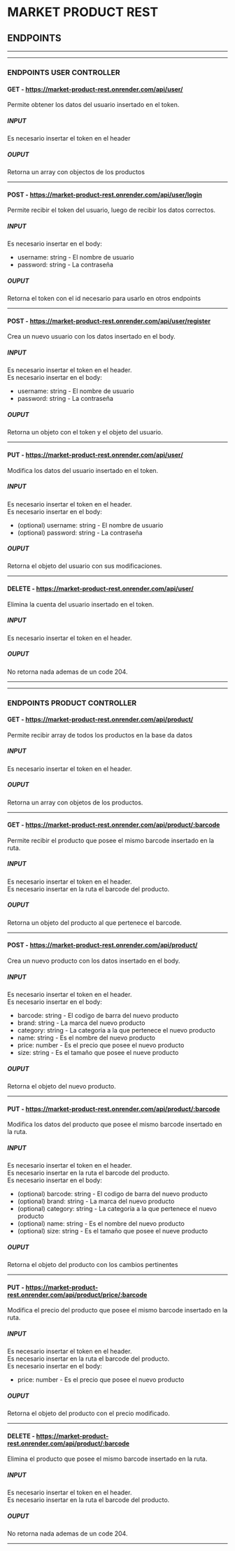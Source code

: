 # MARKET PRODUCT REST
## ENDPOINTS
- - -
- - -
### ENDPOINTS USER CONTROLLER
#### GET - https://market-product-rest.onrender.com/api/user/
Permite obtener los datos del usuario insertado en el token.

##### INPUT
Es necesario insertar el token en el header

##### OUPUT
Retorna un array con objectos de los productos  

- - - 

#### POST - https://market-product-rest.onrender.com/api/user/login
Permite recibir el token del usuario, luego de recibir los datos correctos.

##### INPUT
Es necesario insertar en el body:
- username: string - El nombre de usuario
- password: string - La contraseña

##### OUPUT
Retorna el token con el id necesario para usarlo en otros endpoints

- - -

#### POST - https://market-product-rest.onrender.com/api/user/register
Crea un nuevo usuario con los datos insertado en el body.

##### INPUT
Es necesario insertar el token en el header.  
Es necesario insertar en el body:
- username: string - El nombre de usuario
- password: string - La contraseña

##### OUPUT
Retorna un objeto con el token y el objeto del usuario.

- - -

#### PUT - https://market-product-rest.onrender.com/api/user/
Modifica los datos del usuario insertado en el token.

##### INPUT
Es necesario insertar el token en el header.  
Es necesario insertar en el body:
- (optional) username: string - El nombre de usuario
- (optional) password: string - La contraseña

##### OUPUT
Retorna el objeto del usuario con sus modificaciones.

- - -

#### DELETE - https://market-product-rest.onrender.com/api/user/
Elimina la cuenta del usuario insertado en el token.  

##### INPUT
Es necesario insertar el token en el header.

##### OUPUT
No retorna nada ademas de un code 204.

- - -
- - -

### ENDPOINTS PRODUCT CONTROLLER
#### GET - https://market-product-rest.onrender.com/api/product/
Permite recibir array de todos los productos en la base da datos

##### INPUT
Es necesario insertar el token en el header.

##### OUPUT
Retorna un array con objetos de los productos.

- - -

#### GET - https://market-product-rest.onrender.com/api/product/:barcode
Permite recibir el producto que posee el mismo barcode insertado en la ruta.

##### INPUT
Es necesario insertar el token en el header.  
Es necesario insertar en la ruta el barcode del producto.

##### OUPUT
Retorna un objeto del producto al que pertenece el barcode.

- - -

#### POST - https://market-product-rest.onrender.com/api/product/
Crea un nuevo producto con los datos insertado en el body.

##### INPUT
Es necesario insertar el token en el header.    
Es necesario insertar en el body:
- barcode: string - El codigo de barra del nuevo producto
- brand: string - La marca del nuevo producto
- category: string - La categoria a la que pertenece el nuevo producto
- name: string - Es el nombre del nuevo producto
- price: number - Es el precio que posee el nuevo producto
- size: string - Es el tamaño que posee el nueve producto

##### OUPUT
Retorna el objeto del nuevo producto.

- - -

#### PUT - https://market-product-rest.onrender.com/api/product/:barcode
Modifica los datos del producto que posee el mismo barcode insertado en la ruta.

##### INPUT
Es necesario insertar el token en el header.  
Es necesario insertar en la ruta el barcode del producto.  
Es necesario insertar en el body:
- (optional) barcode: string - El codigo de barra del nuevo producto
- (optional) brand: string - La marca del nuevo producto
- (optional) category: string - La categoria a la que pertenece el nuevo producto
- (optional) name: string - Es el nombre del nuevo producto
- (optional) size: string - Es el tamaño que posee el nueve producto

##### OUPUT
Retorna el objeto del producto con los cambios pertinentes

- - -

#### PUT - https://market-product-rest.onrender.com/api/product/price/:barcode
Modifica el precio del producto que posee el mismo barcode insertado en la ruta.

##### INPUT
Es necesario insertar el token en el header.  
Es necesario insertar en la ruta el barcode del producto.  
Es necesario insertar en el body:
- price: number - Es el precio que posee el nuevo producto

##### OUPUT
Retorna el objeto del producto con el precio modificado.

- - -

#### DELETE - https://market-product-rest.onrender.com/api/product/:barcode
Elimina el producto que posee el mismo barcode insertado en la ruta.

##### INPUT
Es necesario insertar el token en el header.  
Es necesario insertar en la ruta el barcode del producto.  

##### OUPUT
No retorna nada ademas de un code 204.

- - -
